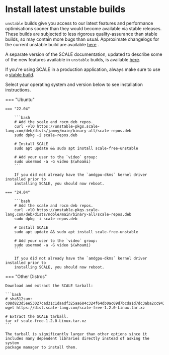 # Install latest unstable builds


`unstable` builds give you access to our latest features and performance optimisations sooner than they would become available via stable releases. These builds are subjected to less rigorous quality-assurance than stable builds, so may contain more bugs than usual. Approximate changelogs for the current unstable build are available [here](./CHANGELOG.md) .

A separate version of the SCALE documentation, updated to describe some of the new features available in `unstable` builds, is available [here](https://unstable-docs.scale-lang.com/).

If you're using SCALE in a production application, always make sure to use a [stable build](https://docs.scale-lang.com/manual/how-to-install/).

Select your operating system and version below to see installation instructions.

=== "Ubuntu"

    === "22.04"

        ```bash
        # Add the scale and rocm deb repos.
        curl -vlO https://unstable-pkgs.scale-lang.com/deb/dists/jammy/main/binary-all/scale-repos.deb
        sudo dpkg -i scale-repos.deb

        # Install SCALE
        sudo apt update && sudo apt install scale-free-unstable

        # Add your user to the `video` group:
        sudo usermod -a -G video $(whoami)
        ```

        If you did not already have the `amdgpu-dkms` kernel driver installed prior to
        installing SCALE, you should now reboot.

    === "24.04"

        ```bash
        # Add the scale and rocm deb repos.
        curl -vlO https://unstable-pkgs.scale-lang.com/deb/dists/noble/main/binary-all/scale-repos.deb
        sudo dpkg -i scale-repos.deb

        # Install SCALE
        sudo apt update && sudo apt install scale-free-unstable

        # Add your user to the `video` group:
        sudo usermod -a -G video $(whoami)
        ```

        If you did not already have the `amdgpu-dkms` kernel driver installed prior to
        installing SCALE, you should now reboot.

=== "Other Distros"

    Download and extract the SCALE tarball:
    
    ```bash
    # sha512sum: c08d823d5ee53027cad31c1daadf325aa684c324f64db0ac09d7bcda1d7dc3aba2cc943f5224d7f5f8363e2ba495a5c910956fe79b48396bbe61a93e8b364eb8
    wget https://dist.scale-lang.com/scale-free-1.2.0-Linux.tar.xz

    # Extract the SCALE tarball.
    tar xf scale-free-1.2.0-Linux.tar.xz
    ```
    
    The tarball is significantly larger than other options since it 
    includes many dependent libraries directly instead of asking the system 
    package manager to install them.
